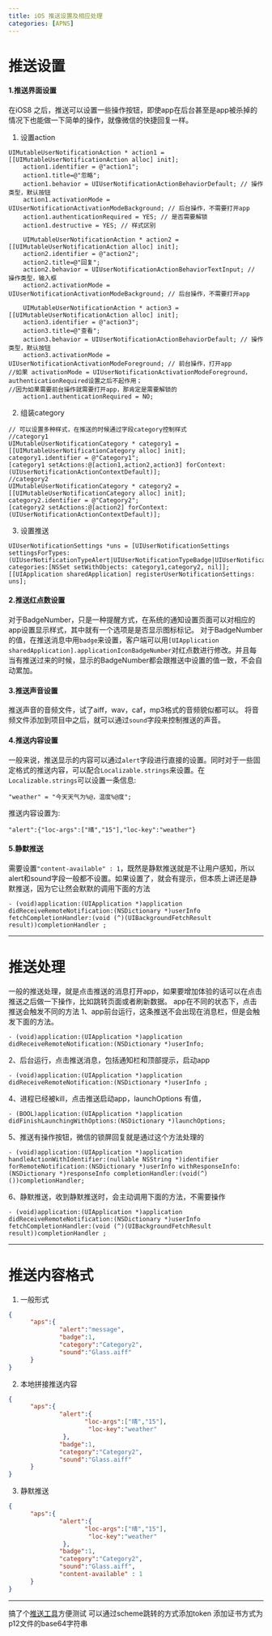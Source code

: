 ```yaml
---
title: iOS 推送设置及相应处理
categories: [APNS]
---
```


# 推送设置
#### 1.推送界面设置
在iOS8 之后，推送可以设置一些操作按钮，即使app在后台甚至是app被杀掉的情况下也能做一下简单的操作，就像微信的快捷回复一样。

1. 设置action

```objective_c
UIMutableUserNotificationAction * action1 = [[UIMutableUserNotificationAction alloc] init];
	action1.identifier = @"action1";
	action1.title=@"忽略";
	action1.behavior = UIUserNotificationActionBehaviorDefault; // 操作类型，默认按钮
	action1.activationMode = UIUserNotificationActivationModeBackground; // 后台操作，不需要打开app
	action1.authenticationRequired = YES; // 是否需要解锁
	action1.destructive = YES; // 样式区别

	UIMutableUserNotificationAction * action2 = [[UIMutableUserNotificationAction alloc] init];
	action2.identifier = @"action2";
	action2.title=@"回复";
	action2.behavior = UIUserNotificationActionBehaviorTextInput; // 操作类型，输入框
	action2.activationMode = UIUserNotificationActivationModeBackground; // 后台操作，不需要打开app

	UIMutableUserNotificationAction * action3 = [[UIMutableUserNotificationAction alloc] init];
	action3.identifier = @"action3";
	action3.title=@"查看";
	action3.behavior = UIUserNotificationActionBehaviorDefault; // 操作类型，默认按钮
	action3.activationMode = UIUserNotificationActivationModeForeground; // 前台操作，打开app
//如果 activationMode = UIUserNotificationActivationModeForeground，authenticationRequired设置之后不起作用；
//因为如果需要前台操作就需要打开app，那肯定是需要解锁的
	action1.authenticationRequired = NO;
```

2. 组装category

```objective_c
// 可以设置多种样式，在推送的时候通过字段category控制样式
//category1
UIMutableUserNotificationCategory * category1 = [[UIMutableUserNotificationCategory alloc] init];
category1.identifier = @"Category1";
[category1 setActions:@[action1,action2,action3] forContext:(UIUserNotificationActionContextDefault)];
//category2
UIMutableUserNotificationCategory * category2 = [[UIMutableUserNotificationCategory alloc] init];
category2.identifier = @"Category2";
[category2 setActions:@[action2] forContext:(UIUserNotificationActionContextDefault)];
```

3. 设置推送

```objective_c
UIUserNotificationSettings *uns = [UIUserNotificationSettings settingsForTypes:(UIUserNotificationTypeAlert|UIUserNotificationTypeBadge|UIUserNotificationTypeSound) categories:[NSSet setWithObjects: category1,category2, nil]];
[[UIApplication sharedApplication] registerUserNotificationSettings: uns];
```

#### 2.推送红点数设置
对于BadgeNumber，只是一种提醒方式，在系统的通知设置页面可以对相应的app设置显示样式，其中就有一个选项是是否显示图标标记。
对于BadgeNumber的值，在推送消息中用`badge`来设置，客户端可以用`[UIApplication sharedApplication].applicationIconBadgeNumber`对红点数进行修改。并且每当有推送过来的时候，显示的BadgeNumber都会跟推送中设置的值一致，不会自动累加。

#### 3.推送声音设置
推送声音的音频文件，试了aiff，wav，caf，mp3格式的音频貌似都可以。
将音频文件添加到项目中之后，就可以通过`sound`字段来控制推送的声音。

#### 4.推送内容设置
一般来说，推送显示的内容可以通过`alert`字段进行直接的设置。同时对于一些固定格式的推送内容，可以配合`Localizable.strings`来设置。在`Localizable.strings`可以设置一条信息:

```
"weather" = "今天天气为%@，温度%@度";
```
推送内容设置为:
```
"alert":{"loc-args":["晴","15"],"loc-key":"weather"}
```

#### 5.静默推送
需要设置`"content-available" : 1`，既然是静默推送就是不让用户感知，所以alert和sound字段一般都不设置。如果设置了，就会有提示，但本质上讲还是静默推送，因为它让然会默默的调用下面的方法

```objective_c
- (void)application:(UIApplication *)application didReceiveRemoteNotification:(NSDictionary *)userInfo fetchCompletionHandler:(void (^)(UIBackgroundFetchResult result))completionHandler ;
```
---

# 推送处理
一般的推送处理，就是点击推送的消息打开app，如果要增加体验的话可以在点击推送之后做一下操作，比如跳转页面或者刷新数据。
app在不同的状态下，点击推送会触发不同的方法
1、app前台运行，这条推送不会出现在消息栏，但是会触发下面的方法。

```objective_c
- (void)application:(UIApplication *)application didReceiveRemoteNotification:(NSDictionary *)userInfo;
```
2、后台运行，点击推送消息，包括通知栏和顶部提示，启动app

```objective_c
- (void)application:(UIApplication *)application didReceiveRemoteNotification:(NSDictionary *)userInfo ;
```

4、进程已经被kill，点击推送启动app，launchOptions 有值，

```objective_c
- (BOOL)application:(UIApplication *)application didFinishLaunchingWithOptions:(NSDictionary *)launchOptions;
```

5、推送有操作按钮，微信的锁屏回复就是通过这个方法处理的

```objective_c
- (void)application:(UIApplication *)application handleActionWithIdentifier:(nullable NSString *)identifier forRemoteNotification:(NSDictionary *)userInfo withResponseInfo:(NSDictionary *)responseInfo completionHandler:(void(^)())completionHandler;
```

6、静默推送，收到静默推送时，会主动调用下面的方法，不需要操作

```objective_c
- (void)application:(UIApplication *)application didReceiveRemoteNotification:(NSDictionary *)userInfo fetchCompletionHandler:(void (^)(UIBackgroundFetchResult result))completionHandler ;
```
---
# 推送内容格式
1. 一般形式
```json
{
      "aps":{
              "alert":"message",
              "badge":1,
              "category":"Category2",
              "sound":"Glass.aiff"
      }
}
```
2. 本地拼接推送内容
```json
{
      "aps":{
              "alert":{
                     "loc-args":["晴","15"],
                      "loc-key":"weather"
               },
              "badge":1,
              "category":"Category2",
              "sound":"Glass.aiff"
      }
}
```
3. 静默推送
```json
{
      "aps":{
              "alert":{
                     "loc-args":["晴","15"],
                      "loc-key":"weather"
               },
              "badge":1,
              "category":"Category2",
              "sound":"Glass.aiff",
              "content-available" : 1
      }
}
```

---


搞了个[推送工具](https://github.com/DullDevil/PushTest)方便测试
可以通过scheme跳转的方式添加token
添加证书方式为p12文件的base64字符串
